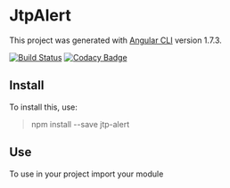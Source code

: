# JtpAlert

This project was generated with [Angular CLI](https://github.com/angular/angular-cli) version 1.7.3.

[![Build Status](https://travis-ci.org/jtpdev/ng-alert.svg?branch=master)](https://travis-ci.org/jtpdev/ng-alert) [![Codacy Badge](https://api.codacy.com/project/badge/Grade/bdf1956a2bf0447aad4fd96da6159c26)](https://www.codacy.com/app/jtpdev/ng-alert?utm_source=github.com&amp;utm_medium=referral&amp;utm_content=jtpdev/ng-alert&amp;utm_campaign=Badge_Grade)

## Install

To install this, use:

> npm install --save jtp-alert

## Use

To use in your project import your module

